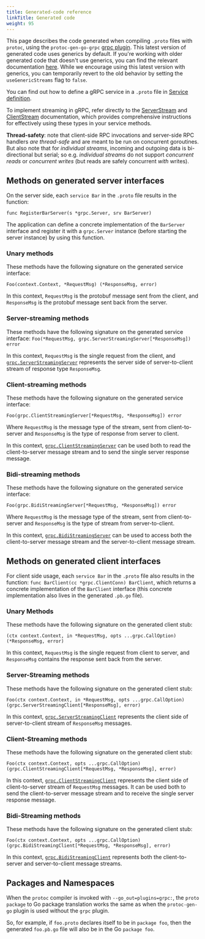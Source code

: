 ```yaml
---
title: Generated-code reference
linkTitle: Generated code
weight: 95
---
```

This page describes the code generated when compiling `.proto` files with `protoc`, using the `protoc-gen-go-grpc` [grpc plugin](https://pkg.go.dev/google.golang.org/grpc/cmd/protoc-gen-go-grpc). This latest version of generated code uses generics by default. If you're working with older generated code that doesn't use generics, you can find the relevant documentation [here](/docs/languages/go/generated-code-old).  While we encourage using this latest version with generics, you can temporarily revert to the old behavior by setting the `useGenericStreams` flag to `false`.

You can find out how to define a gRPC service in a `.proto` file in [Service definition](/docs/what-is-grpc/core-concepts/#service-definition).

To implement streaming in gRPC, refer directly to the [ServerStream](https://pkg.go.dev/google.golang.org/grpc#ServerStream) and [ClientStream](https://pkg.go.dev/google.golang.org/grpc#ClientStream) documentation, which provides comprehensive instructions for effectively using these types in your service methods.

<p class="note"><strong>Thread-safety</strong>: note that client-side RPC invocations and server-side RPC handlers <i>are thread-safe</i> and are meant
to be run on concurrent goroutines. But also note that for <i>individual streams</i>, incoming and outgoing data is bi-directional but serial;
so e.g. <i>individual streams</i> do not support <i>concurrent reads</i> or <i>concurrent writes</i> (but reads are safely concurrent <i>with</i> writes).
</p>

## Methods on generated server interfaces

On the server side, each `service Bar` in the `.proto` file results in the function:

`func RegisterBarServer(s *grpc.Server, srv BarServer)`

The application can define a concrete implementation of the `BarServer` interface and register it with a `grpc.Server` instance
(before starting the server instance) by using this function.

### Unary methods

These methods have the following signature on the generated service interface:

`Foo(context.Context, *RequestMsg) (*ResponseMsg, error)`

In this context, `RequestMsg` is the protobuf message sent from the client, and `ResponseMsg` is the protobuf message sent back from the server.

### Server-streaming methods

These methods have the following signature on the generated service interface:
`Foo(*RequestMsg, grpc.ServerStreamingServer[*ResponseMsg]) error`

In this context, `RequestMsg` is the single request from the client, and [`grpc.ServerStreamingServer`](https://pkg.go.dev/google.golang.org/grpc#ServerStreamingServer) represents the server side of server-to-client stream of response type `ResponseMsg`.

### Client-streaming methods

These methods have the following signature on the generated service interface:

`Foo(grpc.ClientStreamingServer[*RequestMsg, *ResponseMsg]) error`

Where `RequestMsg` is the message type of the stream, sent from client-to-server and `ResponseMsg` is the type of response from server to client.

In this context, [`grpc.ClientStreamingServer`](https://pkg.go.dev/google.golang.org/grpc#ClientStreamingServer) can be used both to read the client-to-server message stream and to send the single server response message.

### Bidi-streaming methods

These methods have the following signature on the generated service interface:

`Foo(grpc.BidiStreamingServer[*RequestMsg, *ResponseMsg]) error`

Where `RequestMsg` is the message type of the stream, sent from client-to-server and `ResponseMsg` is the type of stream from server-to-client.

In this context, [`grpc.BidiStreamingServer`](https://pkg.go.dev/google.golang.org/grpc#BidiStreamingServer) can be used to access both the client-to-server message stream and the server-to-client message stream. 

## Methods on generated client interfaces

For client side usage, each `service Bar` in the `.proto` file also results in the function: `func BarClient(cc *grpc.ClientConn) BarClient`, which
returns a concrete implementation of the `BarClient` interface (this concrete implementation also lives in the generated `.pb.go` file).

### Unary Methods

These methods have the following signature on the generated client stub:

`(ctx context.Context, in *RequestMsg, opts ...grpc.CallOption) (*ResponseMsg, error)`

In this context, `RequestMsg` is the single request from client to server, and `ResponseMsg` contains the response sent back from the server.

### Server-Streaming methods

These methods have the following signature on the generated client stub:

`Foo(ctx context.Context, in *RequestMsg, opts ...grpc.CallOption) (grpc.ServerStreamingClient[*ResponseMsg], error)`

In this context, [`grpc.ServerStreamingClient`](https://pkg.go.dev/google.golang.org/grpc#ServerStreamingClient) represents the client side of server-to-client stream of `ResponseMsg` messages.

### Client-Streaming methods

These methods have the following signature on the generated client stub:

`Foo(ctx context.Context, opts ...grpc.CallOption) (grpc.ClientStreamingClient[*RequestMsg, *ResponseMsg], error)`

In this context, [`grpc.ClientStreamingClient`](https://pkg.go.dev/google.golang.org/grpc#ClientStreamingClient) represents the client side of client-to-server stream of `RequestMsg` messages. It can be used both to send the client-to-server message stream and to receive the single server response message.

### Bidi-Streaming methods

These methods have the following signature on the generated client stub:

`Foo(ctx context.Context, opts ...grpc.CallOption) (grpc.BidiStreamingClient[*RequestMsg, *ResponseMsg], error)`

In this context, [`grpc.BidiStreamingClient`](https://pkg.go.dev/google.golang.org/grpc#BidiStreamingClient) represents both the client-to-server and server-to-client message streams.

## Packages and Namespaces

When the `protoc` compiler is invoked with `--go_out=plugins=grpc:`, the `proto package` to Go package translation
works the same as when the `protoc-gen-go` plugin is used without the `grpc` plugin.

So, for example, if `foo.proto` declares itself to be in `package foo`, then the generated `foo.pb.go` file will also be in
the Go `package foo`.
